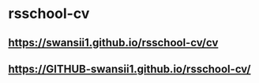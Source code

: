 # rsschool-cv

## https://swansii1.github.io/rsschool-cv/cv 
## https://GITHUB-swansii1.github.io/rsschool-cv/